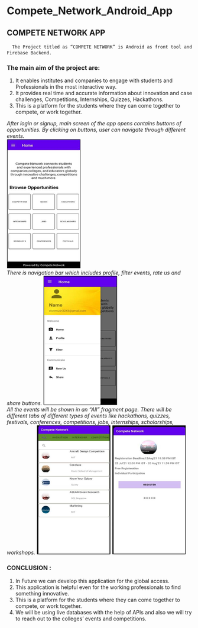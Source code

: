 # Compete_Network_Android_App

## COMPETE NETWORK APP
      The Project titled as “COMPETE NETWORK” is Android as front tool and Firebase Backend. 

### The main aim of the project are:
1. It enables institutes and companies to engage with students and Professionals in the most interactive way.
2. It provides real time and accurate  information about innovation and case challenges, Competitions, Internships, Quizzes, Hackathons.
3. This is a platform for the students where they can come together to compete, or work together.


*After login or signup, main screen of the app opens contains buttons of opportunities.*
*By clicking on buttons, user can navigate through different events.*
<br>
<img src="https://github.com/shubhb123/Compete_Network_Android_App/blob/main/compete%20network%20app/Photos/Picture1.jpg" width="200px" height="350px">
<br>
*There is navigation bar which includes profile, filter events, rate us and share buttons.*
<img src="https://github.com/shubhb123/Compete_Network_Android_App/blob/main/compete%20network%20app/Photos/Picture2.jpg" width="200px" height="350px">
<br>
*All the events will be shown in an “All” fragment page.*
*There will be different tabs of different types of events like hackathons, quizzes, festivals, conferences, competitions, jobs, internships, scholarships, workshops.* 
<img src="https://github.com/shubhb123/Compete_Network_Android_App/blob/main/compete%20network%20app/Photos/Picture3.jpg" width="200px" height="350px">
<img src="https://github.com/shubhb123/Compete_Network_Android_App/blob/main/compete%20network%20app/Photos/Picture4.jpg" width="200px" height="350px">
<br>
### CONCLUSION :
1. In Future we can develop this application for the global access. 
2. This application is helpful even for the working professionals to find something innovative.
3. This is a platform for the students where they can come together to compete, or work together.
4. We will be using live databases with the help of APIs and also we will try to reach out to the colleges’ events and competitions.

